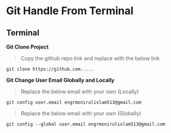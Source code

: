 # Git Handle From Terminal
## Terminal

**Git Clone Project**
>Copy the github repo link and replace with the below link
```
git clone https://github.com.....
```

**Git Change User Email Globally and Locally**
>Replace the below email with your own (Locally)
```
git config user.email engrmonirulislam513@gmail.com
```
>Replace the below email with your own (Globally)
```
git config --global user.email engrmonirulislam513@gmail.com
```